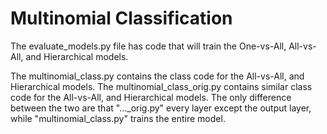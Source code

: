 # Multinomial Classification

The evaluate_models.py file has code that will train the One-vs-All, All-vs-All, and Hierarchical models.

The multinomial_class.py contains the class code for the All-vs-All, and Hierarchical models.
The multinomial_class_orig.py contains similar class code for the All-vs-All, and Hierarchical models. The only difference between the two are that "..._orig.py" every layer except the output layer, while "multinomial_class.py" trains the entire model.
